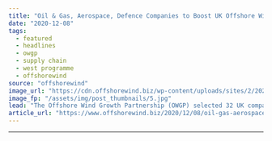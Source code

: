 ```yaml
---
title: "Oil & Gas, Aerospace, Defence Companies to Boost UK Offshore Wind Supply Chain"
date: "2020-12-08"
tags: 
  - featured
  - headlines
  - owgp
  - supply chain
  - west programme
  - offshorewind
source: "offshorewind"
image_url: "https://cdn.offshorewind.biz/wp-content/uploads/sites/2/2020/12/08123003/Burbo-Bank_source-OWGP.jpg"
image_fp: "/assets/img/post_thumbnails/5.jpg"
lead: "The Offshore Wind Growth Partnership (OWGP) selected 32 UK companies working in industries such"
article_url: "https://www.offshorewind.biz/2020/12/08/oil-gas-aerospace-defence-companies-to-boost-uk-offshore-wind-supply-chain/"
---
```


---
